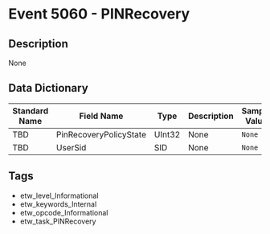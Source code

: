 # Event 5060 - PINRecovery

## Description
None

## Data Dictionary
|Standard Name|Field Name|Type|Description|Sample Value|
|---|---|---|---|---|
|TBD|PinRecoveryPolicyState|UInt32|None|`None`|
|TBD|UserSid|SID|None|`None`|

## Tags
* etw_level_Informational
* etw_keywords_Internal
* etw_opcode_Informational
* etw_task_PINRecovery